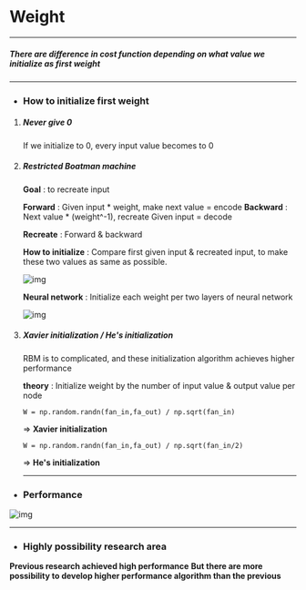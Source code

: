 # Weight

------



##### There are difference in cost function depending on what value we initialize as first weight

------



- ### How to initialize first weight



1. ##### Never give 0

   If we initialize to 0, every input value becomes to 0

2. ##### Restricted Boatman machine

   **Goal** : to recreate input

   **Forward** : Given input * weight, make next value = encode
   **Backward** : Next value * (weight^-1), recreate Given input = decode

   **Recreate** : Forward & backward

   **How to initialize** : Compare first given input & recreated input, to make these two values as same as possible.

    ![img](https://postfiles.pstatic.net/MjAxOTExMTJfMTU0/MDAxNTczNTY1Mjg3NzY3.Llax6ZMSXxLN9Dd8Qy4enG-WDXLiZL1xJGPbMF3_R9cg.MN1nKZhd41NLOzb91EcKE3tRXduGVzHeZd7vJafAdYcg.PNG.smreo123/image.png?type=w773) 

   **Neural network** : Initialize each weight per two layers of neural network

    ![img](https://postfiles.pstatic.net/MjAxOTExMTJfMjM4/MDAxNTczNTY1NDU1OTM2.R7YkM7gix1BSvGgapV0h5Xj9uPJ4PTM0bNDB-wYDkN4g.HguXj8sEEr2RLVtKhkHw9OoheXpGk4xaAuUtRRq5hXUg.PNG.smreo123/image.png?type=w773) 

3. ##### Xavier initialization / He's initialization

   RBM is to complicated, and these initialization algorithm achieves higher performance

   **theory** : Initialize weight by the number of input value & output value per node

   `W = np.random.randn(fan_in,fa_out) / np.sqrt(fan_in)`

   => **Xavier initialization**

   `W = np.random.randn(fan_in,fa_out) / np.sqrt(fan_in/2)`

   => **He's initialization**

   ------

   

- ### Performance

  

 ![img](https://postfiles.pstatic.net/MjAxOTExMTJfMTcx/MDAxNTczNTY1NjUzNjA0.vdtj4B7oxj_5bzyUZgZK7uSLzZ7l6jnZtrFQc19YyQYg.ydVPZgIoWPI2vE-vEErAmjExwFi7kyncOgGxQGD0GYwg.PNG.smreo123/image.png?type=w773) 

------



- ### Highly possibility research area

**Previous research achieved high performance**
**But there are more possibility to develop higher performance algorithm than the previous**